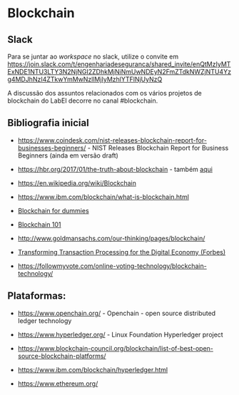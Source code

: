 # Blockchain


## Slack

Para se juntar ao *workspace* no slack, utilize o convite em 
https://join.slack.com/t/engenhariadeseguranca/shared_invite/enQtMzIyMTExNDE1NTU3LTY3N2NjNGI2ZDhkMjNiNmUwNDEyN2FmZTdkNWZjNTU4Yzg4MDJhNzI4ZTkwYmMwNzllMjIyMzhlYTFlNjUyNzQ

A discussão dos assuntos relacionados com os vários projetos de blockchain do LabEI decorre no canal \#blockchain.


## Bibliografia inicial

+ https://www.coindesk.com/nist-releases-blockchain-report-for-businesses-beginners/ - NIST Releases Blockchain Report for Business Beginners (ainda em versão draft)

+ https://hbr.org/2017/01/the-truth-about-blockchain - também [aqui](The_Truth_About_Blockchain.pdf)

+ https://en.wikipedia.org/wiki/Blockchain

+ https://www.ibm.com/blockchain/what-is-blockchain.html

+ [Blockchain for dummies](Blockchain_for_dummies.PDF)

+ [Blockchain 101](Blockchain_101.pdf)

+ http://www.goldmansachs.com/our-thinking/pages/blockchain/

+ [Transforming Transaction Processing for the Digital Economy (Forbes)](DigitalEconomy.pdf)

+ https://followmyvote.com/online-voting-technology/blockchain-technology/


## Plataformas:

+ https://www.openchain.org/ - Openchain - open source distributed ledger technology

+ https://www.hyperledger.org/ - Linux Foundation Hyperledger project

+ https://www.blockchain-council.org/blockchain/list-of-best-open-source-blockchain-platforms/

+ https://www.ibm.com/blockchain/hyperledger.html

+ https://www.ethereum.org/
